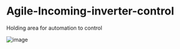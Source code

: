 # Agile-Incoming-inverter-control
Holding area for automation to control  


![image](https://user-images.githubusercontent.com/115955610/218252989-66fad905-fb14-453d-9728-4beb362de0c5.png)
